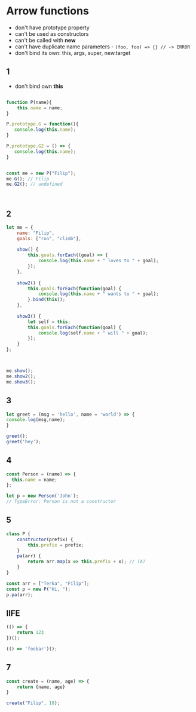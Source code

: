 # Arrow functions 

* don't have prototype property 
* can't be used as constructors
* can't be called with **new** 
* can't have duplicate name parameters  - ```(foo, foo) => {} // -> ERROR```
* don't bind its own: this, args, super, new.target


## 1
* don't bind own **this**
```javascript

function P(name){
    this.name = name;
}

P.prototype.G = function(){
   console.log(this.name); 
}

P.prototype.G2 = () => {
   console.log(this.name); 
}


const me = new P("Filip");
me.G(); // Filip
me.G2(); // undefined

    
```

## 2
```js
let me = {
	name: "Filip",
	goals: ["run", "climb"],
	
	show() {
		this.goals.forEach((goal) => {
			console.log(this.name + " loves to " + goal);
		});
	},
	
	show2() {
		this.goals.forEach(function(goal) {
			console.log(this.name + " wants to " + goal);
		}.bind(this));
	},
	
	show3() {
		let self = this;
		this.goals.forEach(function(goal) {
			console.log(self.name + " will " + goal);
		});
	}
};



me.show();
me.show2();
me.show3();


```


## 3
```javascript
let greet = (msg = 'hello', name = 'world') => {
console.log(msg,name);
}

greet();
greet('hey');
```
## 4
```javascript
const Person = (name) => {
  this.name = name;
};

let p = new Person('John');
// TypeError: Person is not a constructor
```


## 5

```javascript
class P {
    constructor(prefix) {
        this.prefix = prefix;
    }
    pa(arr) {
        return arr.map(x => this.prefix + x); // (A)
    }
}

const arr = ["Terka", "Filip"];
const p = new P("Hi, ");
p.pa(arr);
```



## IIFE
```javascript
(() => {
    return 123
})();

(() => 'foobar')();
```


## 7
```javascript
const create = (name, age) => {
    return {name, age}
}

create("Filip", 18);
```
